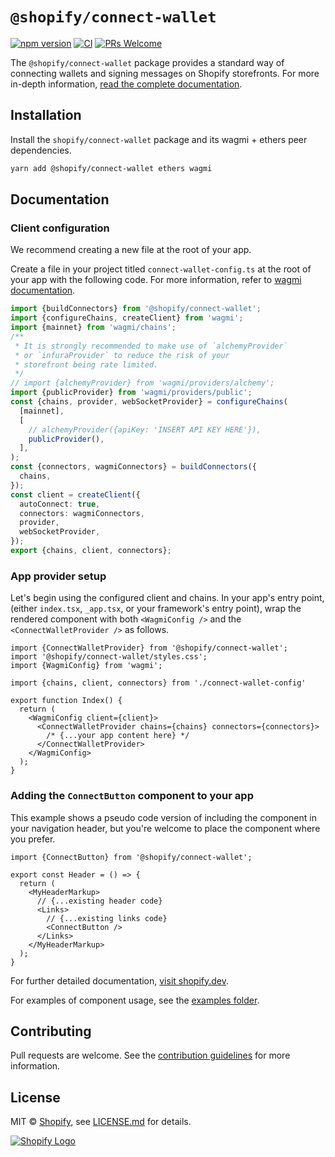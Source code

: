 # `@shopify/connect-wallet`

[![npm version](https://img.shields.io/npm/v/@shopify/connect-wallet.svg?label=@shopify/connect-wallet)](https://www.npmjs.com/package/@shopify/connect-wallet) [![CI](https://github.com/Shopify/blockchain-components/actions/workflows/ci.yml/badge.svg)](https://github.com/Shopify/blockchain-components/actions?query=branch%3Amain) [![PRs Welcome](https://img.shields.io/badge/PRs-welcome-brightgreen.svg)](../../.github/contributing.md)

The `@shopify/connect-wallet` package provides a standard way of connecting wallets and signing messages on Shopify storefronts. For more in-depth information, [read the complete documentation](https://shopify.dev/api/blockchain/components/connect-wallet).

## Installation

Install the `shopify/connect-wallet` package and its wagmi + ethers peer dependencies.

```bash
yarn add @shopify/connect-wallet ethers wagmi
```

## Documentation

### Client configuration

We recommend creating a new file at the root of your app.

Create a file in your project titled `connect-wallet-config.ts` at the root of your app with the following code. For more information, refer to [wagmi documentation](https://wagmi.sh).

```ts
import {buildConnectors} from '@shopify/connect-wallet';
import {configureChains, createClient} from 'wagmi';
import {mainnet} from 'wagmi/chains';
/**
 * It is strongly recommended to make use of `alchemyProvider`
 * or `infuraProvider` to reduce the risk of your
 * storefront being rate limited.
 */
// import {alchemyProvider} from 'wagmi/providers/alchemy';
import {publicProvider} from 'wagmi/providers/public';
const {chains, provider, webSocketProvider} = configureChains(
  [mainnet],
  [
    // alchemyProvider({apiKey: 'INSERT API KEY HERE'}),
    publicProvider(),
  ],
);
const {connectors, wagmiConnectors} = buildConnectors({
  chains,
});
const client = createClient({
  autoConnect: true,
  connectors: wagmiConnectors,
  provider,
  webSocketProvider,
});
export {chains, client, connectors};
```

### App provider setup

Let's begin using the configured client and chains. In your app's entry point, (either `index.tsx`, `_app.tsx`, or your framework's entry point), wrap the rendered component with both `<WagmiConfig />` and the `<ConnectWalletProvider />` as follows.

```tsx
import {ConnectWalletProvider} from '@shopify/connect-wallet';
import '@shopify/connect-wallet/styles.css';
import {WagmiConfig} from 'wagmi';

import {chains, client, connectors} from './connect-wallet-config'

export function Index() {
  return (
    <WagmiConfig client={client}>
      <ConnectWalletProvider chains={chains} connectors={connectors}>
        /* {...your app content here} */
      </ConnectWalletProvider>
    </WagmiConfig>
  );
}
```

### Adding the `ConnectButton` component to your app

This example shows a pseudo code version of including the component in your navigation header, but you're welcome to place the component where you prefer.

```tsx
import {ConnectButton} from '@shopify/connect-wallet';

export const Header = () => {
  return (
    <MyHeaderMarkup>
      // {...existing header code}
      <Links>
        // {...existing links code}
        <ConnectButton />
      </Links>
    </MyHeaderMarkup>
  );
}
```

For further detailed documentation, [visit shopify.dev](https://shopify.dev/docs/api/blockchain/components/connect-wallet).

For examples of component usage, see the [examples folder](https://github.com/Shopify/blockchain-components/tree/main/examples).

## Contributing

Pull requests are welcome. See the [contribution guidelines](../../.github/contributing.md) for more information.

## License

MIT &copy; [Shopify](https://shopify.com/), see [LICENSE.md](LICENSE.md) for details.

<a href="https://shopify.com" target="_blank">
  <picture>
    <source media="(prefers-color-scheme: dark)" srcset="../../images/shopify-light.svg">
    <source media="(prefers-color-scheme: light)" srcset="../../images/shopify-dark.svg">
    <img alt="Shopify Logo" src="../../images/shopify-dark.svg">
  </picture>
</a>

